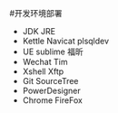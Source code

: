 #开发环境部署
- JDK JRE
- Kettle Navicat plsqldev
- UE sublime 福昕
- Wechat Tim
- Xshell Xftp
- Git SourceTree
- PowerDesigner
- Chrome FireFox
